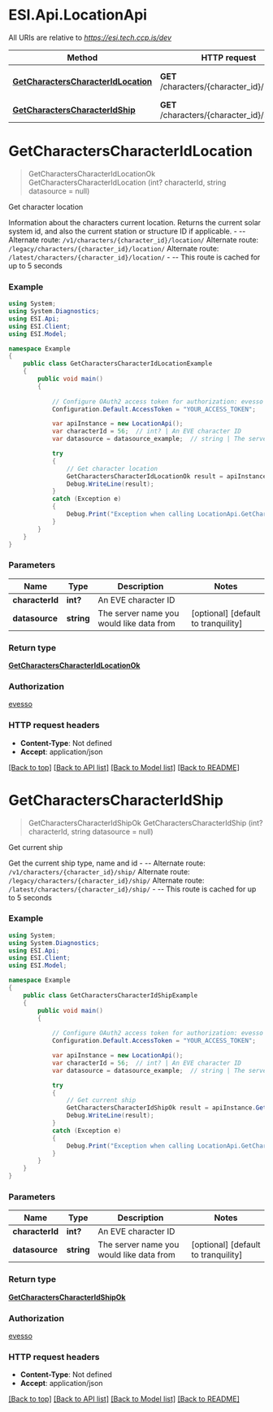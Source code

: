 # ESI.Api.LocationApi

All URIs are relative to *https://esi.tech.ccp.is/dev*

Method | HTTP request | Description
------------- | ------------- | -------------
[**GetCharactersCharacterIdLocation**](LocationApi.md#getcharacterscharacteridlocation) | **GET** /characters/{character_id}/location/ | Get character location
[**GetCharactersCharacterIdShip**](LocationApi.md#getcharacterscharacteridship) | **GET** /characters/{character_id}/ship/ | Get current ship


<a name="getcharacterscharacteridlocation"></a>
# **GetCharactersCharacterIdLocation**
> GetCharactersCharacterIdLocationOk GetCharactersCharacterIdLocation (int? characterId, string datasource = null)

Get character location

Information about the characters current location. Returns the current solar system id, and also the current station or structure ID if applicable.  - --  Alternate route: `/v1/characters/{character_id}/location/`  Alternate route: `/legacy/characters/{character_id}/location/`  Alternate route: `/latest/characters/{character_id}/location/`   - --  This route is cached for up to 5 seconds

### Example
```csharp
using System;
using System.Diagnostics;
using ESI.Api;
using ESI.Client;
using ESI.Model;

namespace Example
{
    public class GetCharactersCharacterIdLocationExample
    {
        public void main()
        {
            
            // Configure OAuth2 access token for authorization: evesso
            Configuration.Default.AccessToken = "YOUR_ACCESS_TOKEN";

            var apiInstance = new LocationApi();
            var characterId = 56;  // int? | An EVE character ID
            var datasource = datasource_example;  // string | The server name you would like data from (optional)  (default to tranquility)

            try
            {
                // Get character location
                GetCharactersCharacterIdLocationOk result = apiInstance.GetCharactersCharacterIdLocation(characterId, datasource);
                Debug.WriteLine(result);
            }
            catch (Exception e)
            {
                Debug.Print("Exception when calling LocationApi.GetCharactersCharacterIdLocation: " + e.Message );
            }
        }
    }
}
```

### Parameters

Name | Type | Description  | Notes
------------- | ------------- | ------------- | -------------
 **characterId** | **int?**| An EVE character ID | 
 **datasource** | **string**| The server name you would like data from | [optional] [default to tranquility]

### Return type

[**GetCharactersCharacterIdLocationOk**](GetCharactersCharacterIdLocationOk.md)

### Authorization

[evesso](../README.md#evesso)

### HTTP request headers

 - **Content-Type**: Not defined
 - **Accept**: application/json

[[Back to top]](#) [[Back to API list]](../README.md#documentation-for-api-endpoints) [[Back to Model list]](../README.md#documentation-for-models) [[Back to README]](../README.md)

<a name="getcharacterscharacteridship"></a>
# **GetCharactersCharacterIdShip**
> GetCharactersCharacterIdShipOk GetCharactersCharacterIdShip (int? characterId, string datasource = null)

Get current ship

Get the current ship type, name and id  - --  Alternate route: `/v1/characters/{character_id}/ship/`  Alternate route: `/legacy/characters/{character_id}/ship/`  Alternate route: `/latest/characters/{character_id}/ship/`   - --  This route is cached for up to 5 seconds

### Example
```csharp
using System;
using System.Diagnostics;
using ESI.Api;
using ESI.Client;
using ESI.Model;

namespace Example
{
    public class GetCharactersCharacterIdShipExample
    {
        public void main()
        {
            
            // Configure OAuth2 access token for authorization: evesso
            Configuration.Default.AccessToken = "YOUR_ACCESS_TOKEN";

            var apiInstance = new LocationApi();
            var characterId = 56;  // int? | An EVE character ID
            var datasource = datasource_example;  // string | The server name you would like data from (optional)  (default to tranquility)

            try
            {
                // Get current ship
                GetCharactersCharacterIdShipOk result = apiInstance.GetCharactersCharacterIdShip(characterId, datasource);
                Debug.WriteLine(result);
            }
            catch (Exception e)
            {
                Debug.Print("Exception when calling LocationApi.GetCharactersCharacterIdShip: " + e.Message );
            }
        }
    }
}
```

### Parameters

Name | Type | Description  | Notes
------------- | ------------- | ------------- | -------------
 **characterId** | **int?**| An EVE character ID | 
 **datasource** | **string**| The server name you would like data from | [optional] [default to tranquility]

### Return type

[**GetCharactersCharacterIdShipOk**](GetCharactersCharacterIdShipOk.md)

### Authorization

[evesso](../README.md#evesso)

### HTTP request headers

 - **Content-Type**: Not defined
 - **Accept**: application/json

[[Back to top]](#) [[Back to API list]](../README.md#documentation-for-api-endpoints) [[Back to Model list]](../README.md#documentation-for-models) [[Back to README]](../README.md)


